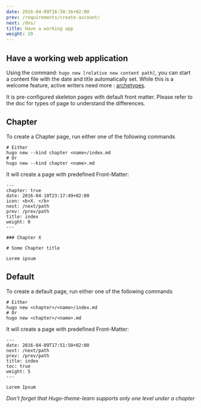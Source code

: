 ```yaml
---
date: 2016-04-09T16:50:16+02:00
prev: /requirements/create-account/
next: /dns/
title: Have a working app
weight: 20
---
```


## Have a working web application

Using the command: `hugo new [relative new content path]`, you can start a content file with the date and title automatically set. While this is a welcome feature, active writers need more : [archetypes](https://gohugo.io/content/archetypes/).

It is pre-configured skeleton pages with default front matter. Please refer to the doc for types of page to understand the differences.

## Chapter

To create a Chapter page, run either one of the following commands

```
# Either
hugo new --kind chapter <name>/index.md
# Or
hugo new --kind chapter <name>.md
```

It will create a page with predefined Front-Matter:

    ---
    chapter: true
    date: 2016-04-10T23:17:49+02:00
    icon: <b>X. </b>
    next: /next/path
    prev: /prev/path
    title: index
    weight: 0
    ---

    ### Chapter X

    # Some Chapter title

    Lorem ipsum


## Default

To create a default page, run either one of the following commands

```
# Either
hugo new <chapter>/<name>/index.md
# Or
hugo new <chapter>/<name>.md
```

It will create a page with predefined Front-Matter:

    ---
    date: 2016-04-09T17:51:50+02:00
    next: /next/path
    prev: /prev/path
    title: index
    toc: true
    weight: 5
    ---

    Lorem Ipsum

*Don't forget that Hugo-theme-learn supports only one level under a chapter*
